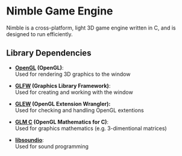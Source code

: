 # Nimble Game Engine

Nimble is a cross-platform, light 3D game engine written in C, and is designed to run efficiently.

## Library Dependencies

* **[OpenGL](https://www.opengl.org) (OpenGL)**:  
    Used for rendering 3D graphics to the window

* **[GLFW](https://www.glfw.org/) (Graphics Library Framework)**:  
    Used for creating and working with the window

* **[GLEW](http://glew.sourceforge.net/) (OpenGL Extension Wrangler):**  
    Used for checking and handling OpenGL extentions

* **[GLM C](https://github.com/recp/cglm) (OpenGL Mathematics for C)**:  
    Used for graphics mathematics (e.g. 3-dimentional matrices)

* **[libsoundio](http://libsound.io/)**:  
    Used for sound programming
